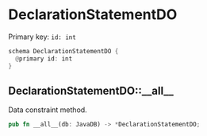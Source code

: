 # DeclarationStatementDO

Primary key: `id: int`

```rust
schema DeclarationStatementDO {
  @primary id: int
}
```
## DeclarationStatementDO::\_\_all\_\_

Data constraint method.

```rust
pub fn __all__(db: JavaDB) -> *DeclarationStatementDO;
```
